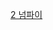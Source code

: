 [2 넘파이](https://delightful-pheasant-bd0.notion.site/2-Numpy-fd8d51a07043466fad736023c74c057f?pvs=4)
